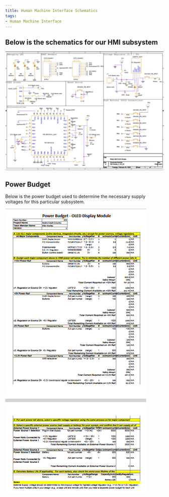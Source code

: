```yaml
---
title: Human Machine Interface Schematics
tags:
- Human Machine Interface 
---
```


## Below is the schematics for our HMI subsystem

![Schematic Image](./2025-02-25.png)

## Power Budget

Below is the power budget used to determine the necessary supply voltages for this particular subsystem.

![Power Budget](./2025-02-26.png)
